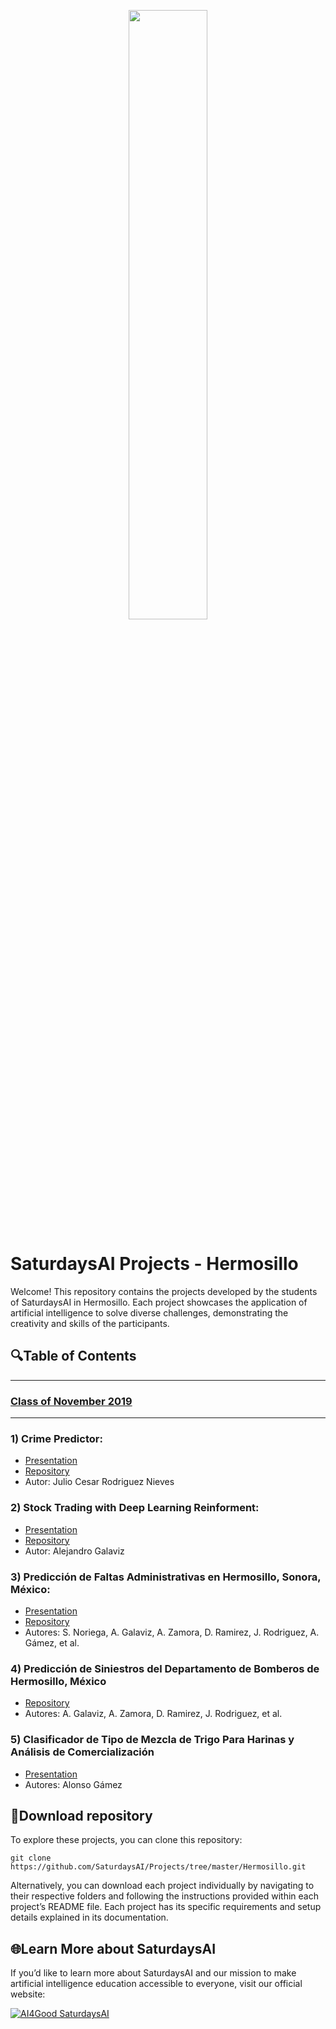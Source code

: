 <p align="center"><img width="50%" src="https://saturdaysai.github.io/saturdaysai/images/logo.png" /></p>

# SaturdaysAI Projects - Hermosillo

Welcome! This repository contains the projects developed by the students of SaturdaysAI in Hermosillo. Each project showcases the application of artificial intelligence to solve diverse challenges, demonstrating the creativity and skills of the participants.

## 🔍Table of Contents

---
### [Class of November 2019](https://github.com/SaturdaysAI/Projects/tree/master/Hermosillo/readme.md)
---

### 1) Crime Predictor:
- [Presentation](https://github.com/SaturdaysAI/Projects/tree/master/Hermosillo/files/crime-ml.ppt)
- [Repository](https://github.com/DiaDeMuertos/crime)
- Autor: Julio Cesar Rodriguez Nieves

### 2) Stock Trading with Deep Learning Reinforment:
- [Presentation](https://github.com/alejandrogalaviz/rl_trader/blob/master/stock%20trading%20with%20deep%20reinforcement%20learning.pptx)
- [Repository](https://github.com/alejandrogalaviz/rl_trader)
- Autor: Alejandro Galaviz

### 3) Predicción de Faltas Administrativas en Hermosillo, Sonora, México:
- [Presentation](https://docs.google.com/presentation/d/1aV75KTzXdoiSaP1zWosEhdFrZx27V8R7I7qiyrqYPgE/edit?usp=sharing)
- [Repository](https://github.com/SaturdaysAI-HMO/ProyectosHMO/tree/master/Faltas%20Administrativas%20Hermosillo)
- Autores: S. Noriega, A. Galaviz, A. Zamora, D. Ramirez, J. Rodriguez, A. Gámez, et al.

### 4) Predicción de Siniestros del Departamento de Bomberos de Hermosillo, México
- [Repository](https://github.com/SaturdaysAI-HMO/ProyectosHMO/tree/master/Servicio%20de%20Bomberos%20Hermosillo)
- Autores: A. Galaviz, A. Zamora, D. Ramirez, J. Rodriguez, et al.

### 5) Clasificador de Tipo de Mezcla de Trigo Para Harinas y Análisis de Comercialización
- [Presentation](https://github.com/SaturdaysAI/Projects/tree/master/Hermosillo/files/AI-JAGS.pptx)
- Autores: Alonso Gámez

## 💾Download repository

To explore these projects, you can clone this repository:
```
git clone https://github.com/SaturdaysAI/Projects/tree/master/Hermosillo.git
```
Alternatively, you can download each project individually by navigating to their respective folders and following the instructions provided within each project’s README file.
Each project has its specific requirements and setup details explained in its documentation.

## 🌐Learn More about SaturdaysAI

If you’d like to learn more about SaturdaysAI and our mission to make artificial intelligence education accessible to everyone, visit our official website:

[![AI4Good SaturdaysAI](https://img.shields.io/badge/AI4Good-SaturdaysAI-orange)](https://saturdays.ai/)
